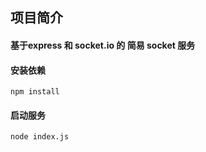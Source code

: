 ## 项目简介
#### 基于express 和 socket.io 的 简易 socket 服务
#### 安装依赖
    npm install
#### 启动服务
    node index.js